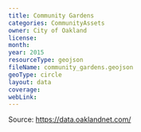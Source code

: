 ```yaml
---
title: Community Gardens
categories: CommunityAssets
owner: City of Oakland
license:
month:
year: 2015
resourceType: geojson
fileName: community_gardens.geojson
geoType: circle
layout: data
coverage:
webLink:
---
```

Source: https://data.oaklandnet.com/